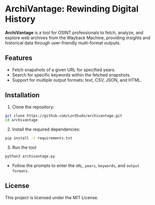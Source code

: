 # ArchiVantage: Rewinding Digital History

**ArchiVantage** is a tool for OSINT professionals to fetch, analyze, and explore web archives from the Wayback Machine, providing insights and historical data through user-friendly multi-format outputs.

## Features

- Fetch snapshots of a given URL for specified years.
- Search for specific keywords within the fetched snapshots.
- Support for multiple output formats: text, CSV, JSON, and HTML.


## Installation

1. Clone the repository:

```bash
git clone https://github.com/LordSudo/archivantage.git
cd archivantage
```

2. Install the required dependencies:

```bash
pip install -r requirements.txt
```

3. Run the tool

```bash
python3 archivantage.py
```

- Follow the prompts to enter the `URL`, `years`, `keywords`, and `output formats`.

## License
   This project is licensed under the MIT License.
